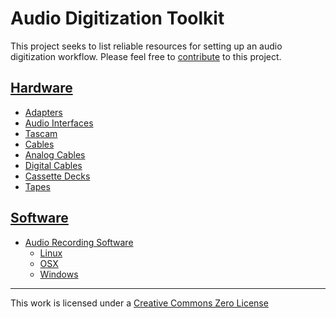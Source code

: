 # Audio Digitization Toolkit

This project seeks to list reliable resources for setting up an audio digitization workflow. Please feel free to [contribute](CONTRIBUTE.md) to this project.

## [Hardware](hardware.md)
- [Adapters](hardware.md#adapters)
- [Audio Interfaces](hardware.md#audio-interfaces)
- [Tascam](hardware.md#tascam)
- [Cables](hardware.md#cables)
- [Analog Cables](hardware.md#analog-cables)
- [Digital Cables](hardware.md#digital-cables)
- [Cassette Decks](hardware.md#cassette-decks)
- [Tapes](hardware.md#Tapes)

## [Software](software.md)
- [Audio Recording Software](software.md#audio-recording-software)
  - [Linux](software.md#linux)
  - [OSX](software.md#osx)
  - [Windows](software.md#windows)

---
This work is licensed under a [Creative Commons Zero License](https://creativecommons.org/publicdomain/zero/1.0/)
